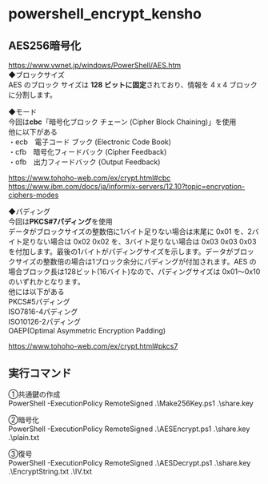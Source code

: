 # powershell_encrypt_kensho

## AES256暗号化  
https://www.vwnet.jp/windows/PowerShell/AES.htm  
◆ブロックサイズ  
AES のブロック サイズは **128 ビットに固定**されており、情報を 4 x 4 ブロックに分割します。  

◆モード  
今回は**cbc**「暗号化ブロック チェーン (Cipher Block Chaining)」を使用  
他に以下がある  
・ecb　電子コード ブック (Electronic Code Book)  
・cfb　暗号化フィードバック (Cipher Feedback)  
・ofb　出力フィードバック (Output Feedback)  

https://www.tohoho-web.com/ex/crypt.html#cbc  
https://www.ibm.com/docs/ja/informix-servers/12.10?topic=encryption-ciphers-modes  

◆パディング  
今回は**PKCS#7パディング**を使用  
データがブロックサイズの整数倍に1バイト足りない場合は末尾に 0x01 を、2バイト足りない場合は 0x02 0x02 を、3バイト足りない場合は 0x03 0x03 0x03 を付加します。最後の1バイトがパディングサイズを示します。データがブロックサイズの整数倍の場合は1ブロック余分にパディングが付加されます。AES の場合ブロック長は128ビット(16バイト)なので、パディングサイズは 0x01～0x10 のいずれかとなります。  
他には以下がある  
PKCS#5パディング  
ISO7816-4パディング  
ISO10126-2パディング  
OAEP(Optimal Asymmetric Encryption Padding)  

https://www.tohoho-web.com/ex/crypt.html#pkcs7  

## 実行コマンド
①共通鍵の作成  
PowerShell -ExecutionPolicy RemoteSigned .\Make256Key.ps1 .\share.key

②暗号化  
PowerShell -ExecutionPolicy RemoteSigned .\AESEncrypt.ps1 .\share.key .\plain.txt

③復号  
PowerShell -ExecutionPolicy RemoteSigned .\AESDecrypt.ps1 .\share.key .\EncryptString.txt .\IV.txt
